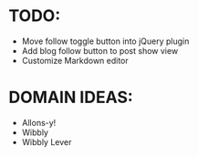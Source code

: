 # TODO:
* Move follow toggle button into jQuery plugin
* Add blog follow button to post show view
* Customize Markdown editor

# DOMAIN IDEAS:
* Allons-y!
* Wibbly
* Wibbly Lever